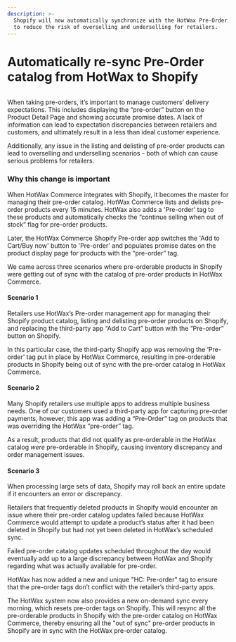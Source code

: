 ```yaml
---
description: >-
  Shopify will now automatically synchronize with the HotWax Pre-Order catalog
  to reduce the risk of overselling and underselling for retailers.
---
```


# Automatically re-sync Pre-Order catalog from HotWax to Shopify

<figure><img src="https://www.hotwax.co/hubfs/Product%20Updates%20and%20Release%20Notes/2022/April%20and%20May%202022/Product%20Updates/Featured%20image/Automatically%20re-sync%20Pre-Order%20catalog%20from%20HotWax%20to%20Shopify.png" alt=""><figcaption></figcaption></figure>

When taking pre-orders, it’s important to manage customers’ delivery expectations. This includes displaying the “pre-order” button on the Product Detail Page and showing accurate promise dates. A lack of information can lead to expectation discrepancies between retailers and customers, and ultimately result in a less than ideal customer experience.

Additionally, any issue in the listing and delisting of pre-order products can lead to overselling and underselling scenarios - both of which can cause serious problems for retailers.

### Why this change is important

When HotWax Commerce integrates with Shopify, it becomes the master for managing their pre-order catalog. HotWax Commerce lists and delists pre-order products every 15 minutes. HotWax also adds a 'Pre-order' tag to these products and automatically checks the “continue selling when out of stock” flag for pre-order products.

Later, the HotWax Commerce Shopify Pre-order app switches the 'Add to Cart/Buy now' button to 'Pre-order' and populates promise dates on the product display page for products with the “pre-order” tag.

We came across three scenarios where pre-orderable products in Shopify were getting out of sync with the catalog of pre-order products in HotWax Commerce.

#### Scenario 1

Retailers use HotWax’s Pre-order management app for managing their Shopify product catalog, listing and delisting pre-order products on Shopify, and replacing the third-party app “Add to Cart” button with the “Pre-order” button on Shopify.

In this particular case, the third-party Shopify app was removing the ‘Pre-order’ tag put in place by HotWax Commerce, resulting in pre-orderable products in Shopify being out of sync with the pre-order catalog in HotWax Commerce.

#### Scenario 2

Many Shopify retailers use multiple apps to address multiple business needs. One of our customers used a third-party app for capturing pre-order payments, however, this app was adding a “Pre-Order” tag on products that was overriding the HotWax “pre-order” tag.

As a result, products that did not qualify as pre-orderable in the HotWax catalog _were_ pre-orderable in Shopify, causing inventory discrepancy and order management issues.

#### Scenario 3

When processing large sets of data, Shopify may roll back an entire update if it encounters an error or discrepancy.

Retailers that frequently deleted products in Shopify would encounter an issue where their pre-order catalog updates failed because HotWax Commerce would attempt to update a product’s status after it had been deleted in Shopify but had not yet been deleted in HotWax’s scheduled sync.

Failed pre-order catalog updates scheduled throughout the day would eventually add up to a large discrepancy between HotWax and Shopify regarding what was actually available for pre-order.

HotWax has now added a new and unique "HC: Pre-order" tag to ensure that the pre-order tags don’t conflict with the retailer’s third-party apps.

The HotWax system now also provides a new on-demand sync every morning, which resets pre-order tags on Shopify. This will resync all the pre-orderable products in Shopify with the pre-order catalog on HotWax Commerce, thereby ensuring all the "out of sync" pre-order products in Shopify are in sync with the HotWax pre-order catalog.
